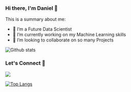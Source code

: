 ### Hi there, I'm Daniel 👋

This is a summary about me:

- 🔭 I’m a Future Data Scientist
- 🌱 I’m currently working on my Machine Learning skills
- 👯 I’m looking to collaborate on so many Projects

![Github stats](https://github-readme-stats.vercel.app/api?username=danielkhakbaz)

### Let's Connect 🔗

[![](https://img.shields.io/badge/linkedin-%230077B5.svg?&style=for-the-badge&logo=linkedin&logoColor=white0e76a8)](https://www.linkedin.com/in/danielkhakbaz/)

[![Top Langs](https://github-readme-stats.vercel.app/api/top-langs/?username=danielkhakbaz)](https://github.com/danielkhakbaz)
